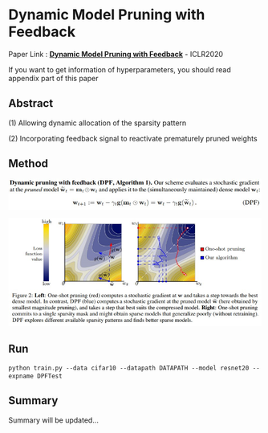 # Dynamic Model Pruning with Feedback

Paper Link : [**Dynamic Model Pruning with Feedback**](https://openreview.net/pdf?id=SJem8lSFwB) - ICLR2020

If you want to get information of hyperparameters, you should read appendix part of this paper

## Abstract

(1) Allowing dynamic allocation of the sparsity pattern

(2) Incorporating feedback signal to reactivate prematurely pruned weights

## Method

![Alt text](./resource/method.jpg)

![Alt text](./resource/figure.jpg)



## Run

```
python train.py --data cifar10 --datapath DATAPATH --model resnet20 --expname DPFTest
```

## Summary

Summary will be updated...
